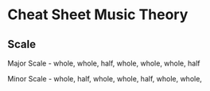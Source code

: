 # Cheat Sheet Music Theory

## Scale

Major Scale - whole, whole, half, whole, whole, whole,  half

Minor Scale - whole, half, whole, whole, half, whole, whole,
